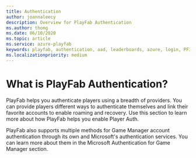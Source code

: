 ```yaml
---
title: Authentication
author: joannaleecy
description: Overview for PlayFab Authentication
ms.author: thomg
ms.date: 06/10/2020
ms.topic: article
ms.service: azure-playfab
keywords: playfab, authentication, aad, leaderboards, azure, login, PFID, PlayFabID
ms.localizationpriority: medium
---
```

# What is PlayFab Authentication? 

PlayFab helps you authenticate players using a breadth of providers. You can provide players different ways to authenticate themselves and link their favorite accounts to enable roaming and recovery. Use this section to learn more about how PlayFab helps you enable Player Auth.

PlayFab also supports multiple methods for Game Manager account authentication through its own and Microsoft's authentication services. You can learn more about them in the Microsoft Authentication for Game Manager section.
